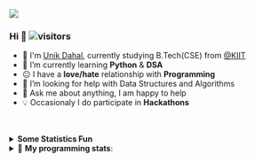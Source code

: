 <div align="left">

<img src='https://user-images.githubusercontent.com/61407386/148674307-700bb6d6-0904-4e4b-bb8b-e2bca910b319.png' align='centre'>

### Hi  👋  ![visitors](https://visitor-badge.glitch.me/badge?page_id=https://github.com/Unik-Dahal)
   - :school: I'm [Unik Dahal](https://Unik-Dahal.github.io/), currently studying B.Tech(CSE) from <a href="https://kiit.ac.in/">@KIIT  </a>
   -  🔭 I’m currently learning **Python** & **DSA**
   -  :neutral_face: I have a **love/hate** relationship with **Programming**
   -  🤔 I’m looking for help with Data Structures and Algorithms 
   -  💬 Ask me about anything, I am happy to help
   -  :bulb: Occasionaly I do participate in **Hackathons**



<br />
<br />


<details>
<summary><b> Some Statistics Fun </b></summary>
   </br>
   </br>
<div align="center">
<img src='https://github-readme-stats.vercel.app/api?username=Unik-Dahal&show_icons=true&theme=tokyonight&count_private=true&line_height=40'  align="left" />
</br>
</br>
<img src='https://github-readme-stats.vercel.app/api/top-langs/?username=Unik-Dahal&theme=tokyonight&hide_langs_below=4' />
   </br>
   </br>
[![trophy](https://github-profile-trophy.vercel.app/?username=Unik-Dahal&theme=onedark&row=1&column=7)](https://github.com/ryo-ma/github-profile-trophy)
   </br>
   </br>
![](https://github-readme-streak-stats.herokuapp.com/?user=Unik-Dahal&theme=dark)
   </br>
   </br>
<img src="https://activity-graph.herokuapp.com/graph?username=Unik-Dahal&theme=react-dark&bg_color=20232a&hide_border=true" width="100%">
   </br>
   </br>
</div>
</details>
<!-- end statics fun section -->

<details> 
 <summary>🤖 <b>My programming stats</b>: </summary>
<br>


<!-- start footer section -->

****


